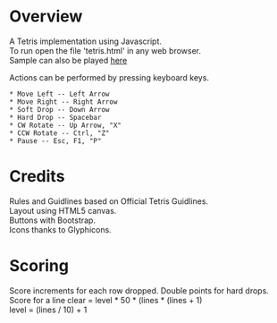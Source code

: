 Overview
============================================

A Tetris implementation using Javascript.  
To run open the file 'tetris.html' in any web browser.  
Sample can also be played [here](http://aishaferrazares.weebly.com/)

Actions can be performed by pressing keyboard keys.

	* Move Left -- Left Arrow
	* Move Right -- Right Arrow
	* Soft Drop -- Down Arrow
	* Hard Drop -- Spacebar
	* CW Rotate -- Up Arrow, "X"
	* CCW Rotate -- Ctrl, "Z"
	* Pause -- Esc, F1, "P"	


Credits
============================================

Rules and Guidlines based on Official Tetris Guidlines.  
Layout using HTML5 canvas.  
Buttons with Bootstrap.  
Icons thanks to Glyphicons.  


Scoring
============================================

Score increments for each row dropped.  Double points for hard drops.  
Score for a line clear = level * 50 * (lines * (lines + 1)  
level  = (lines / 10) + 1  
